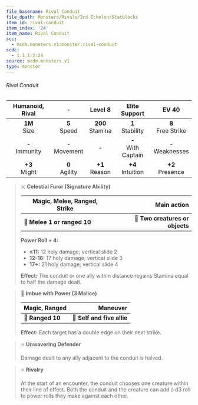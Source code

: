 ```yaml
---
file_basename: Rival Conduit
file_dpath: Monsters/Rivals/3rd Echelon/Statblocks
item_id: rival-conduit
item_index: '24'
item_name: Rival Conduit
scc:
  - mcdm.monsters.v1:monster:rival-conduit
scdc:
  - 1.1.1:2:24
source: mcdm.monsters.v1
type: monster
---
```


###### Rival Conduit

|   Humanoid, Rival   |          -          |       Level 8        |      Elite Support      |         EV 40          |
| :-----------------: | :-----------------: | :------------------: | :---------------------: | :--------------------: |
|  **1M**<br/> Size   |  **5**<br/> Speed   | **200**<br/> Stamina |  **1**<br/> Stability   | **8**<br/> Free Strike |
| **-**<br/> Immunity | **-**<br/> Movement |          -           | **-**<br/> With Captain | **-**<br/> Weaknesses  |
|  **+3**<br/> Might  | **0**<br/> Agility  |  **+1**<br/> Reason  |  **+4**<br/> Intuition  |  **+2**<br/> Presence  |

<!-- -->
> ⚔️ **Celestial Furor (Signature Ability)**
>
> | **Magic, Melee, Ranged, Strike** |                 **Main action** |
> | -------------------------------- | ------------------------------: |
> | **📏 Melee 1 or ranged 10**      | **🎯 Two creatures or objects** |
>
> **Power Roll + 4:**
>
> - **≤11:** 12 holy damage; vertical slide 2
> - **12-16:** 17 holy damage; vertical slide 3
> - **17+:** 21 holy damage; vertical slide 4
>
> **Effect:** The conduit or one ally within distance regains Stamina equal to half the damage dealt.

<!-- -->
> 🏹 **Imbue with Power (3 Malice)**
>
> | **Magic, Ranged** |               **Maneuver** |
> | ----------------- | -------------------------: |
> | **📏 Ranged 10**  | **🎯 Self and five allie** |
>
> **Effect:** Each target has a double edge on their next strike.

<!-- -->
> ⭐️ **Unwavering Defender**
>
> Damage dealt to any ally adjacent to the conduit is halved.

<!-- -->
> ⭐️ **Rivalry**
>
> At the start of an encounter, the conduit chooses one creature within their line of effect. Both the conduit and the creature can add a d3 roll to power rolls they make against each other.
